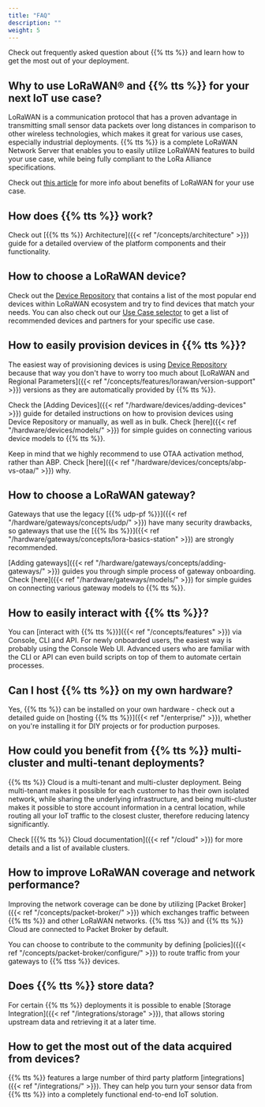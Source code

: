 ```yaml
---
title: "FAQ"
description: ""
weight: 5
---
```


Check out frequently asked question about {{% tts %}} and learn how to get the most out of your deployment.

<!--more-->

## Why to use LoRaWAN® and {{% tts %}} for your next IoT use case?

LoRaWAN is a communication protocol that has a proven advantage in transmitting small sensor data packets over long distances in comparison to other wireless technologies, which makes it great for various use cases, especially industrial deployments. {{% tts %}} is a complete LoRaWAN Network Server that enables you to easily utilize LoRaWAN features to build your use case, while being fully compliant to the LoRa Alliance specifications.

Check out [this article](https://www.thethingsindustries.com/news/why-you-should-use-lora-technology-and-lorawan-for-your-next-iot-use-case/) for more info about benefits of LoRaWAN for your use case.

## How does {{% tts %}} work?

Check out [{{% tts %}} Architecture]({{< ref "/concepts/architecture" >}}) guide for a detailed overview of the platform components and their functionality.

## How to choose a LoRaWAN device?

Check out the [Device Repository](https://www.thethingsnetwork.org/device-repository/) that contains a list of the most popular end devices within LoRaWAN ecosystem and try to find devices that match your needs. You can also check out our [Use Case selector](https://www.thethingsindustries.com/usecase-selector/) to get a list of recommended devices and partners for your specific use case.

## How to easily provision devices in {{% tts %}}?

The easiest way of provisioning devices is using [Device Repository](https://www.thethingsnetwork.org/device-repository/) because that way you don't have to worry too much about [LoRaWAN and Regional Parameters]({{< ref "/concepts/features/lorawan/version-support" >}}) versions as they are automatically provided by {{% tts %}}.

Check the [Adding Devices]({{< ref "/hardware/devices/adding-devices" >}}) guide for detailed instructions on how to provision devices using Device Repository or manually, as well as in bulk. Check [here]({{< ref "/hardware/devices/models/" >}}) for simple guides on connecting various device models to {{% tts %}}.

Keep in mind that we highly recommend to use OTAA activation method, rather than ABP. Check [here]({{< ref "/hardware/devices/concepts/abp-vs-otaa/" >}}) why.

## How to choose a LoRaWAN gateway?

Gateways that use the legacy [{{% udp-pf %}}]({{< ref "/hardware/gateways/concepts/udp/" >}}) have many security drawbacks, so gateways that use the [{{% lbs %}}]({{< ref "/hardware/gateways/concepts/lora-basics-station" >}}) are strongly recommended.

[Adding gateways]({{< ref "/hardware/gateways/concepts/adding-gateways/" >}}) guides you through simple process of gateway onboarding. Check [here]({{< ref "/hardware/gateways/models/" >}}) for simple guides on connecting various gateway models to {{% tts %}}.

## How to easily interact with {{% tts %}}?

You can [interact with {{% tts %}}]({{< ref "/concepts/features" >}}) via Console, CLI and API. For newly onboarded users, the easiest way is probably using the Console Web UI. Advanced users who are familiar with the CLI or API can even build scripts on top of them to automate certain processes.

## Can I host {{% tts %}} on my own hardware?

Yes, {{% tts %}} can be installed on your own hardware - check out a detailed guide on [hosting {{% tts %}}]({{< ref "/enterprise/" >}}), whether on you're installing it for DIY projects or for production purposes.

## How could you benefit from {{% tts %}} multi-cluster and multi-tenant deployments?

{{% tts %}} Cloud is a multi-tenant and multi-cluster deployment. Being multi-tenant makes it possible for each customer to has their own isolated network, while sharing the underlying infrastructure, and being multi-cluster makes it possible to store account information in a central location, while routing all your IoT traffic to the closest cluster, therefore reducing latency significantly.

Check [{{% tts %}} Cloud documentation]({{< ref "/cloud" >}}) for more details and a list of available clusters.

## How to improve LoRaWAN coverage and network performance?

Improving the network coverage can be done by utilizing [Packet Broker]({{< ref "/concepts/packet-broker/" >}}) which exchanges traffic between {{% tts %}} and other LoRaWAN networks. {{% ttss %}} and {{% tts %}} Cloud are connected to Packet Broker by default.

You can choose to contribute to the community by defining [policies]({{< ref "/concepts/packet-broker/configure/" >}}) to route traffic from your gateways to {{% ttss %}} devices.

## Does {{% tts %}} store data?

For certain {{% tts %}} deployments it is possible to enable [Storage Integration]({{< ref "/integrations/storage" >}}), that allows storing upstream data and retrieving it at a later time.

## How to get the most out of the data acquired from devices?

{{% tts %}} features a large number of third party platform [integrations]({{< ref "/integrations/" >}}). They can help you turn your sensor data from {{% tts %}} into a completely functional end-to-end IoT solution.
